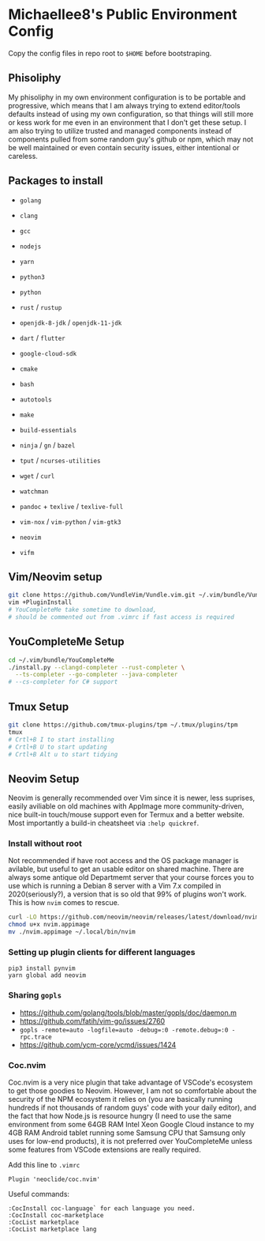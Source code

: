 # Michaellee8's Public Environment Config

Copy the config files in repo root to `$HOME` before bootstraping.

## Phisoliphy

My phisoliphy in my own environment configuration is to be 
portable and progressive, which means that I am always trying to extend editor/tools defaults instead of using my own 
configuration, so that things will still more or kess work for 
me even in an environment that I don't get these setup. I am 
also trying to utilize trusted and managed components instead of 
components pulled from some random guy's github or npm, which 
may not be well maintained or even contain security issues, 
either intentional or careless. 

## Packages to install

- `golang`
- `clang`
- `gcc`
- `nodejs`
- `yarn`
- `python3`
- `python`
- `rust` / `rustup`
- `openjdk-8-jdk` / `openjdk-11-jdk`
- `dart` / `flutter`
- `google-cloud-sdk`

- `cmake`
- `bash`
- `autotools`
- `make`
- `build-essentials`
- `ninja` / `gn` / `bazel`
- `tput` / `ncurses-utilities`
- `wget` / `curl`
- `watchman`
- `pandoc` + `texlive` / `texlive-full`

- `vim-nox` / `vim-python` / `vim-gtk3`
- `neovim`
- `vifm`


## Vim/Neovim setup

```bash
git clone https://github.com/VundleVim/Vundle.vim.git ~/.vim/bundle/Vundle.vim
vim +PluginInstall
# YouCompleteMe take sometime to download, 
# should be commented out from .vimrc if fast access is required
```

## YouCompleteMe Setup
```bash
cd ~/.vim/bundle/YouCompleteMe
./install.py --clangd-completer --rust-completer \
  --ts-completer --go-completer --java-completer
# --cs-completer for C# support
```

## Tmux Setup
```bash
git clone https://github.com/tmux-plugins/tpm ~/.tmux/plugins/tpm
tmux
# Crtl+B I to start installing
# Crtl+B U to start updating
# Crtl+B Alt u to start tidying
```

## Neovim Setup

Neovim is generally recommended over Vim since it is newer, 
less suprises, easily aviliable on old machines with AppImage 
more community-driven, nice built-in touch/mouse support even for
Termux and a better website. Most importantly a build-in cheatsheet via `:help quickref`.

### Install without root

Not recommended if have root access and the OS package manager is 
avilable, but useful to get an usable editor on shared machine. 
There are always some antique old Departmemt server that your course forces you to use which is running a Debian 8 server with a Vim 7.x compiled in 2020(seriously?), a version that is so old that 99% of plugins won't work. This is how `nvim` comes to rescue.

```bash
curl -LO https://github.com/neovim/neovim/releases/latest/download/nvim.appimage
chmod u+x nvim.appimage
mv ./nvim.appimage ~/.local/bin/nvim
```

### Setting up plugin clients for different languages
```
pip3 install pynvim
yarn global add neovim
```

### Sharing `gopls`

- https://github.com/golang/tools/blob/master/gopls/doc/daemon.m
- https://github.com/fatih/vim-go/issues/2760
- `gopls -remote=auto -logfile=auto -debug=:0 -remote.debug=:0 -rpc.trace`
- https://github.com/ycm-core/ycmd/issues/1424

### Coc.nvim

Coc.nvim is a very nice plugin that take advantage of VSCode's 
ecosystem to get those goodies to Neovim. However, I am not so comfortable about the security of the NPM ecosystem it relies on 
(you are basically running hundreds if not thousands of random 
guys' code with your daily editor), and the fact that how Node.js is resource hungry (I need to use the same environment from some 
64GB RAM Intel Xeon Google Cloud instance to my 4GB RAM Android tablet running some Samsung CPU that Samsung only uses for low-end 
products), it is not preferred over YouCompleteMe unless some 
features from VSCode extensions are really required.

Add this line to `.vimrc`

```vimrc
Plugin 'neoclide/coc.nvim'
```

Useful commands:

```
:CocInstall coc-language` for each language you need.
:CocInstall coc-marketplace
:CocList marketplace
:CocList marketplace lang
```

